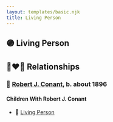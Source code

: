 ```yaml
---
layout: templates/basic.njk
title: Living Person
---
```

## 🟣 Living Person


## 👩‍❤️‍👨 Relationships

### 🔵 [Robert J. Conant](/people/7/75124444), b. about 1896

#### Children With Robert J. Conant
* 🔵 [Living Person](/people/3/38299190)